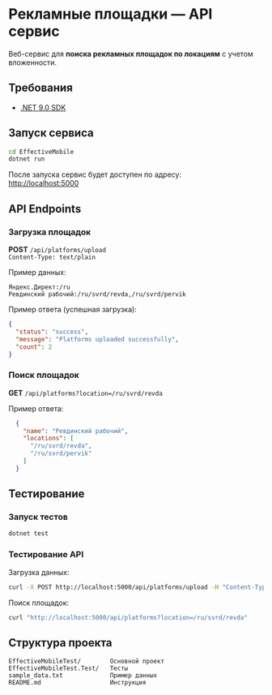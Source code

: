 # Рекламные площадки — API сервис

Веб-сервис для **поиска рекламных площадок по локациям** с учетом вложенности.



## Требования
- [.NET 9.0 SDK](https://dotnet.microsoft.com/download/dotnet/9.0)



## Запуск сервиса

```bash
cd EffectiveMobile
dotnet run
```

После запуска сервис будет доступен по адресу:  
 [http://localhost:5000](http://localhost:5000)



## API Endpoints

### Загрузка площадок  
**POST** `/api/platforms/upload`  
`Content-Type: text/plain`

Пример данных:
```
Яндекс.Директ:/ru
Ревдинский рабочий:/ru/svrd/revda,/ru/svrd/pervik
```

Пример ответа (успешная загрузка):
```json
{
  "status": "success",
  "message": "Platforms uploaded successfully",
  "count": 2
}
```



### Поиск площадок  
**GET** `/api/platforms?location=/ru/svrd/revda`

Пример ответа:
```json
  {
    "name": "Ревдинский рабочий",
    "locations": [
      "/ru/svrd/revda",
      "/ru/svrd/pervik"
    ]
  }
```



## Тестирование

### Запуск тестов
```bash
dotnet test
```

### Тестирование API

Загрузка данных:
```bash
curl -X POST http://localhost:5000/api/platforms/upload -H "Content-Type: text/plain" -d @../sample_data.txt
```

Поиск площадок:
```bash
curl "http://localhost:5000/api/platforms?location=/ru/svrd/revda"
```



## Структура проекта
```
EffectiveMobileTest/        Основной проект
EffectiveMobileTest.Test/   Тесты
sample_data.txt             Пример данных
README.md                   Инструкция
```
